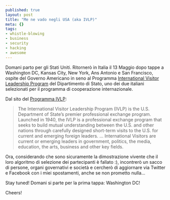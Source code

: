 ```yaml
--- 
published: true
layout: post
title: "Me ne vado negli USA (aka IVLP)"
meta: {}
tags: 
- whistle-blowing
- business
- security
- hacking
- awesome
---
```

Domani parto per gli Stati Uniti. Ritornerò in Italia il 13 Maggio dopo tappe a Washington DC, Kansas City, New York, Ans Antonio e San Francisco, ospite del Governo Americano in seno al Programma [International Visitor Leadership Program][1] del Dipartimento di Stato, uno dei due italiani selezionati per il programma di cooperazione internazionale.  
  
Dal sito del [Programma IVLP][1]:
> The International Visitor Leadership Program (IVLP) is the U.S. Department of State’s premier professional exchange program.  Launched in 1940, the IVLP is a professional exchange program that seeks to build mutual understanding between the U.S. and other nations through carefully designed short-term visits to the U.S. for current and emerging foreign leaders.
> ...
> International Visitors are current or emerging leaders in government, politics, the media, education, the arts, business and other key fields.  
  
Ora, considerando che sono sicuramente la dimostrazione vivente che il loro algoritmo di selezione dei partecipanti è fallato :), incontrerò un sacco di persone, organi governativi e società e cercherò di aggiornare via Twitter e Facebook con i miei spostamenti, anche se non prometto nulla...  
  
Stay tuned! Domani si parte per la prima tappa: Washington DC!

Cheers!

[1]: http://exchanges.state.gov/ivlp/